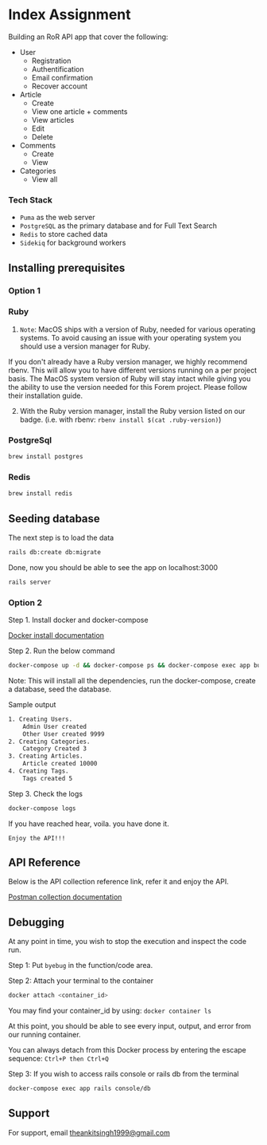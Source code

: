
# Index Assignment

Building an RoR API app that cover the following:

- User
    - Registration  
    - Authentification
    - Email confirmation
    - Recover account
- Article
    - Create
    - View one article + comments
    - View articles
    - Edit
    - Delete
- Comments
    - Create
    - View
- Categories
    - View all





### Tech Stack

- `Puma` as the web server
- `PostgreSQL` as the primary database and for Full Text Search
- `Redis` to store cached data
- `Sidekiq` for background workers




## Installing prerequisites
### Option 1
### Ruby
1. `Note`: MacOS ships with a version of Ruby, needed for various operating systems. To avoid causing an issue with your operating system you should use a version manager for Ruby.

If you don't already have a Ruby version manager, we highly recommend rbenv. This will allow you to have different versions running on a per project basis. The MacOS system version of Ruby will stay intact while giving you the ability to use the version needed for this Forem project. Please follow their installation guide.

2. With the Ruby version manager, install the Ruby version listed on our badge. 
(i.e. with rbenv: `rbenv install $(cat .ruby-version)`)

### PostgreSql
```bash
brew install postgres
```

### Redis
```bash
brew install redis
```

## Seeding database

The next step is to load the data

```bash
rails db:create db:migrate
````

Done, now you should be able to see the app on localhost:3000
```bash
rails server
```

### Option 2

Step 1. Install docker and docker-compose

[Docker install documentation](https://docs.docker.com/engine/install/)

Step 2. Run the below command

```bash
docker-compose up -d && docker-compose ps && docker-compose exec app bundle exec rake db:setup db:migrate
```
Note: This will install all the dependencies, run the docker-compose, create a database, seed the database.

Sample output
```bash
1. Creating Users.
    Admin User created
    Other User created 9999
2. Creating Categories.
    Category Created 3
3. Creating Articles.
    Article created 10000
4. Creating Tags.
    Tags created 5
```

Step 3. Check the logs
   
```bash
docker-compose logs
```


If you have reached hear, voila. you have done it.

`Enjoy the API!!!`

## API Reference

Below is the API collection reference link, refer it and enjoy the API.

[Postman collection documentation](https://documenter.getpostman.com/view/28161397/2s93z87PCa)




## Debugging

At any point in time, you wish to stop the execution and inspect the code run.

Step 1: Put `byebug` in the function/code area.

Step 2: Attach your terminal to the container
```bash
docker attach <container_id>
```
You may find your container_id by using: `docker container ls`

At this point, you should be able to see every input, output, and error from our running container.

You can always detach from this Docker process by entering the escape sequence: `Ctrl+P then Ctrl+Q`

Step 3: If you wish to access rails console or rails db from the terminal
```bash
docker-compose exec app rails console/db
```

## Support

For support, email theankitsingh1999@gmail.com

